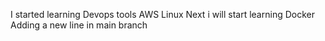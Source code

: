 I started learning Devops tools
AWS
Linux
Next i will start learning Docker
Adding a new line in main branch 
